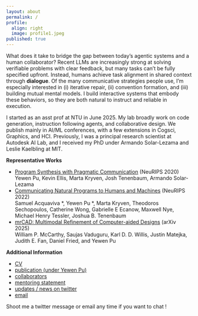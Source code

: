 ```yaml
---
layout: about
permalink: /
profile:
  align: right
  image: profile1.jpeg
published: true
---
```


What does it take to bridge the gap between today’s agentic systems and a human collaborator? Recent LLMs are increasingly strong at solving verifiable problems with clear feedback, but many tasks can’t be fully specified upfront. Instead, humans achieve task alignment in shared context through **dialogue**. Of the many communicative strategies people use, I’m especially interested in (i) iterative repair, (ii) convention formation, and (iii) building mutual mental models. I build interactive systems that embody these behaviors, so they are both natural to instruct and reliable in execution.

I started as an asst prof at NTU in June 2025. My lab broadly work on code generation, instruction following agents, and collaborative design. We publish mainly in AI/ML conferences, with a few extensions in Cogsci, Graphics, and HCI.
Previously, I was a principal research scientist at Autodesk AI Lab, and I received my PhD under Armando Solar-Lezama and Leslie Kaelbling at MIT.

**Representative Works** 

- [Program Synthesis with Pragmatic Communication](https://arxiv.org/abs/2007.05060) (NeuRIPS 2020) \
  Yewen Pu, Kevin Ellis, Marta Kryven, Josh Tenenbaum, Armando Solar-Lezama
- [Communicating Natural Programs to Humans and Machines](https://arxiv.org/abs/2106.07824) (NeuRIPS 2022) \
Samuel Acquaviva *, Yewen Pu *, Marta Kryven, Theodoros Sechopoulos, Catherine Wong, Gabrielle E Ecanow, Maxwell Nye, Michael Henry Tessler, Joshua B. Tenenbaum
- [mrCAD: Multimodal Refinement of Computer-aided Designs](https://arxiv.org/abs/2504.20294) (arXiv 2025) \
  William P. McCarthy, Saujas Vaduguru, Karl D. D. Willis, Justin Matejka, Judith E. Fan, Daniel Fried, and Yewen Pu


**Additional Information**
- [CV](/assets/CV.pdf)
- [publication (under Yewen Pu)](https://scholar.google.com/citations?user=LJnNKXMAAAAJ&hl=en) 
- [collaborators](/collaborators/)
- [mentoring statement](/mentoring-statement/)
- [updates / news on twitter](https://x.com/evanthebouncy)
- [email](mailto:yewenpu1989@gmail.com)



Shoot me a twitter message or email any time if you want to chat !
